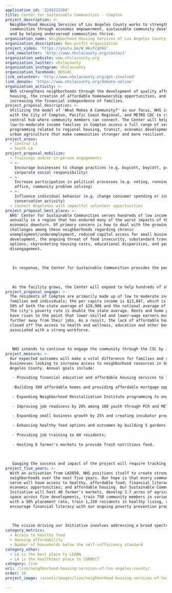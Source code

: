```yaml
---
application_id: '2249222260'
title: Center for Sustainable Communities - Compton
project_description: >-
  Neighborhood Housing Services of Los Angeles County works to strengthen
  communities through economic empowerment, sustainable community development,
  and by helping underserved communities thrive.
organization_name: Neighborhood Housing Services of Los Angeles County
organization_description: Non-profit organization
project_video: 'https://youtu.be/W_HksfcqY6U'
link_newsletter: 'http://www.nhslacounty.org/contact'
organization_website: www.nhslacounty.org
organization_twitter: nhslacounty
organization_instagram: nhslacounty
organization_facebook: NHSLAC
link_volunteer: 'http://www.nhslacounty.org/get-involved'
link_donate: 'https://www.nhslacounty.org/donate-online'
organization_activity: >-
  NHS strengthens neighborhoods through the development of quality affordable
  housing, the creation of affordable homeownership opportunities, and by
  increasing the financial independence of families.
project_proposal_description: >-
  Utilizing the model of 'What Makes A Community?' as our focus, NHS is working
  with the City of Compton, Pacific Coast Regional, and METRO CDC to create a
  central hub where community members can connect. The Center will help
  low-to-moderate income families in Compton access a full range of services and
  programming related to regional housing, transit, economic development, and
  urban agriculture that make communities stronger and more resilient.
project_areas:
  - Central LA
  - South LA
project_proposal_mobilize:
  - Trainings and/or in-person engagements
  - >-
    Encourage businesses to change practices (e.g. buycott, boycott, promote
    corporate social responsibility)
  - >-
    Increase participation in political processes (e.g. voting, running for
    office, community problem solving)
  - >-
    Influence individual behavior (e.g. change consumer spending or increase
    conservation activity)
  - Connect Angelenos with impactful volunteer opportunities
project_proposal_best_place: >-
  NHS' Center for Sustainable Communities serves hundreds of low income families
  annually in a region that has endured many of the worst impacts of the
  economic downturn. Of primary concern is how to deal with the growing
  challenges among these neighborhoods regarding chronic
  unemployment/underemployment, reduced capital access for small business
  development, the ongoing threat of food insecurity, substandard transit
  options, skyrocketing housing costs, educational disparities, and youth
  disengagement. 
   
   
   
   In response, the Center for Sustainable Communities provides the people of Compton and South Los Angeles County a facility that serves as a hub to build a solid foundation for creating neighborhood sustainability over the next decade. Specific impacts include: 1) Improving the job readiness and overall skills base of local workforce; 2) Providing healthy living resources,health and vision clinic services to residents; 3) Reaching and training residents through the CSC Neighborhood Revitalization Institute; 4) Increasing access to business incubator services and originating loans for small business owners; 5) Engaging youth in on-site workforce and mentoring programs; 6) Assisting families through our Financial Empowerment Center; 7) Establishing community garden projects on the property and urban gardens in surrounding neighborhoods; 8) Sharing educational resources through an on-site library and technology center; 9) Providing green education and conservation programs; 10) Promoting community safety with a Public Safety Drop In Site - Fire, Paramedic, Building & Safety; and 11) Building 300 units of affordable housing and increasing home-ownership. In addition to meeting crucial resource access needs for families, the Center will allow its partners to share sustainability concepts that drive planning approaches in other impacted communities throughout South Los Angeles and LA County.
   
   
   
   As the facility grows, the Center will expand to help hundreds of small business owners, neighborhood non-profit groups, and residents through on-site services and regional partnerships with community service groups, faith-based organizations, green organizations, health providers, technology professionals, schools, and municipalities. At least 50% of our tenants will be service-driven.
project_proposal_engage: >-
  The residents of Compton are primarily made up of low to moderate income
  families and individuals; the per capita income is $13,847, which is less than
  50% of both the state average of $29,906 and the national average of $28,555.
  The city's poverty rate is double the state average. Rents and home prices
  have risen to the point that lower-skilled and lower-wage earners must live
  further away from their jobs. As a result, the lack of affordable housing has
  closed off the access to health and wellness, education and other benefits
  associated with a strong workforce.
   
   
   
   NHS intends to continue to engage the community through the CSC by increasing the programs offered and the depth of those programs. Specific strategies include: building more affordable homes, hosting farmer's markets to support community wellness; workforce training and placement in agriculture, construction, and culinary jobs; and hosting financial empowerment workshops.
project_measure: >-
  Our expected outcomes will make a vital difference for families and small
  businesses looking to increase access to neighborhood resources in South Los
  Angeles County. Annual goals include:
   
   - Providing financial education and affordable housing services to 750 residents;
   
   -Building 300 affordable homes and providing affordable mortgage opportunities; 
   
   - Expanding Neighborhood Revitalization Institute programming to engage 150 residents with community leadership training; 
   
   - Improving job readiness by 20% among 100 youth through PCR and METRO CDC job training programs; 
   
   - Expanding small business growth by 25% and creating incubator programs to serve 10 entrepreneurs/businesses, while lending to 20 small businesses;
   
   - Enhancing healthy food options and outcomes by building 5 gardens and providing 300 residents with healthy living education;
   
   - Providing job training to 60 residents;
   
   - Hosting 8 farmer's markets to provide fresh nutritious food.
   
   
   
   Gauging the success and impact of the project will require tracking data among partners and service providers that utilize the facility. NHS will work with partners to consolidate and filter impact data. Affiliated groups working through the Center will share all relevant statistics and deliverables data with NHS. NHS will serve as the central filter for evaluating the impacts and status of job training, homeowner education, financial education, and small business education programs.
project_five_years: >-
  With an activation from LA2050, NHS positions itself to create strong
  neighborhoods over the next five years. Our hope is that every community we
  serve will have access to healthy, affordable food; financial literacy and
  economic opportunities; and affordable housing. Our Sustainable Communities
  Initiative will host 40 farmer's markets, develop 3.7 acres of agricultural
  space across five developments, train 750 community members in various trades
  with a 50% placement rate, train 1,250 residents in healthy living, and
  encourage financial literacy with our ongoing poverty prevention programs. 
   
   
   
   The vision driving our Initiative involves addressing a broad spectrum of issues. At the center of this focus is our commitment to promote strategies that create systemic, trans-formative change in under-served neighborhoods. This initiative will serve as a catalyst for broader goals to help low-to-moderate income families achieve economic prosperity, secure affordable housing, broaden access to resources, and incorporate green living.
category_metrics:
  - Access to healthy food
  - Housing affordability
  - Number of households below the self-sufficiency standard
category_other:
  - LA is the best place to LEARN
  - LA is the healthiest place to CONNECT
category: live
uri: /live/neighborhood-housing-services-of-los-angeles-county/
order: 10
project_image: /assets/images/live/neighborhood-housing-services-of-los-angeles-county.jpg

---
```

